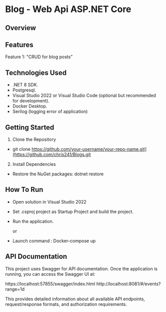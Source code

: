 # Blog - Web Api ASP.NET Core 

## Overview

## Features
Feature 1: "CRUD for blog posts"
## Technologies Used
* .NET 8 SDK.
* Postgresql.
* Visual Studio 2022 or Visual Studio Code (optional but recommended for development).
*  Docker Desktop.
*  Serilog (logging error of application)

  
## Getting Started

1. Clone the Repository
* git clone
  https://github.com/your-username/your-repo-name.git](https://github.com/chris241/Blogs.git

2. Install Dependencies
 * Restore the NuGet packages:
  dotnet restore
  
## How To Run
* Open solution in Visual Studio 2022
* Set .csproj project as Startup Project and build the project.
* Run the application.

   or

* Launch command :  Docker-compose up

## API Documentation
This project uses Swagger for API documentation. Once the application is running, you can access the Swagger UI at:

https://localhost:57855/swagger/index.html
http://localhost:8081/#/events?range=1d

This provides detailed information about all available API endpoints, request/response formats, and authorization requirements.
